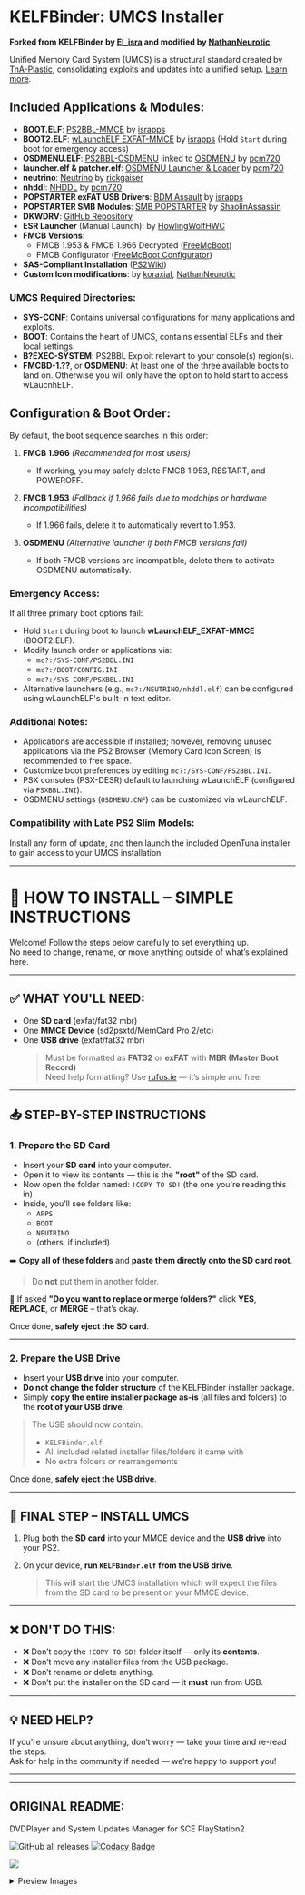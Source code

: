 # KELFBinder: UMCS Installer

**Forked from KELFBinder by [El_isra](https://israpps.github.io/) and modified by [NathanNeurotic](https://github.com/NathanNeurotic)**

Unified Memory Card System (UMCS) is a structural standard created by [TnA-Plastic](https://github.com/TnA-Plastic), consolidating exploits and updates into a unified setup. [Learn more](https://www.psx-place.com/forums/ps2-application-system.279/).

## Included Applications & Modules:
- **BOOT.ELF**: [PS2BBL-MMCE](https://israpps.github.io/PlayStation2-Basic-BootLoader/) by [israpps](https://github.com/israpps)
- **BOOT2.ELF**: [wLaunchELF EXFAT-MMCE](https://israpps.github.io/projects/wlaunchelf-isr) by [israpps](https://github.com/israpps) (Hold `Start` during boot for emergency access)
- **OSDMENU.ELF**: [PS2BBL-OSDMENU](https://github.com/pcm720/PlayStation2-Basic-BootLoader) linked to [OSDMENU](https://github.com/pcm720/osdmenu-launcher) by [pcm720](https://github.com/pcm720)
- **launcher.elf & patcher.elf**: [OSDMENU Launcher & Loader](https://github.com/pcm720/osdmenu-launcher) by [pcm720](https://github.com/pcm720)
- **neutrino**: [Neutrino](https://github.com/rickgaiser/neutrino) by [rickgaiser](https://github.com/rickgaiser)
- **nhddl**: [NHDDL](https://github.com/pcm720/nhddl/releases/tag/nightly) by [pcm720](https://github.com/pcm720)
- **POPSTARTER exFAT USB Drivers**: [BDM Assault](https://github.com/israpps/BDMAssault) by [israpps](https://github.com/israpps)
- **POPSTARTER SMB Modules**: [SMB POPSTARTER](https://bitbucket.org/ShaolinAssassin/popstarter-documentation-stuff/wiki/quickstart-smb) by [ShaolinAssassin](https://github.com/ShaolinAssassin)
- **DKWDRV**: [GitHub Repository](https://github.com/DKWDRV/DKWDRV)
- **ESR Launcher** (Manual Launch): by [HowlingWolfHWC](https://github.com/HowlingWolfHWC)
- **FMCB Versions**:
  - FMCB 1.953 & FMCB 1.966 Decrypted ([FreeMcBoot](https://israpps.github.io/FreeMcBoot-Installer/))
  - FMCB Configurator ([FreeMcBoot Configurator](https://israpps.github.io/FreeMcBoot-Installer/))
- **SAS-Compliant Installation** ([PS2Wiki](https://ps2wiki.github.io/sas-apps-archive/))
- **Custom Icon modifications**: by [koraxial](https://github.com/koraxial), [NathanNeurotic](https://github.com/NathanNeurotic)

### UMCS Required Directories:
- **SYS-CONF**: Contains universal configurations for many applications and exploits.
- **BOOT**: Contains the heart of UMCS, contains essential ELFs and their local settings.
- **B?EXEC-SYSTEM**: PS2BBL Exploit relevant to your console(s) region(s).
- **FMCBD-1.??**, or **OSDMENU**: At least one of the three available boots to land on. Otherwise you will only have the option to hold start to access wLaucnhELF.

## Configuration & Boot Order:
By default, the boot sequence searches in this order:

1. **FMCB 1.966** *(Recommended for most users)*  
   - If working, you may safely delete FMCB 1.953, RESTART, and POWEROFF.

2. **FMCB 1.953** *(Fallback if 1.966 fails due to modchips or hardware incompatibilities)*
   - If 1.966 fails, delete it to automatically revert to 1.953.

3. **OSDMENU** *(Alternative launcher if both FMCB versions fail)*
   - If both FMCB versions are incompatible, delete them to activate OSDMENU automatically.

### Emergency Access:
If all three primary boot options fail:
- Hold `Start` during boot to launch **wLaunchELF_EXFAT-MMCE** (BOOT2.ELF).
- Modify launch order or applications via:
  - `mc?:/SYS-CONF/PS2BBL.INI`
  - `mc?:/BOOT/CONFIG.INI`
  - `mc?:/SYS-CONF/PSXBBL.INI`
- Alternative launchers (e.g., `mc?:/NEUTRINO/nhddl.elf`) can be configured using wLaunchELF's built-in text editor.

### Additional Notes:
- Applications are accessible if installed; however, removing unused applications via the PS2 Browser (Memory Card Icon Screen) is recommended to free space.
- Customize boot preferences by editing `mc?:/SYS-CONF/PS2BBL.INI`.
- PSX consoles (PSX-DESR) default to launching wLaunchELF (configured via `PSXBBL.INI`).
- OSDMENU settings (`OSDMENU.CNF`) can be customized via wLaunchELF.

### Compatibility with Late PS2 Slim Models:
Install any form of update, and then launch the included OpenTuna installer to gain access to your UMCS installation.


---------------------------------------------------------------------
# 📂 HOW TO INSTALL – SIMPLE INSTRUCTIONS

Welcome! Follow the steps below carefully to set everything up.  
No need to change, rename, or move anything outside of what’s explained here.

---

## ✅ WHAT YOU'LL NEED:

- One **SD card** (exfat/fat32 mbr)
- One **MMCE Device** (sd2psxtd/MemCard Pro 2/etc)
- One **USB drive**  (exfat/fat32 mbr)
  > Must be formatted as **FAT32** or **exFAT** with **MBR (Master Boot Record)**  
  > Need help formatting? Use [rufus.ie](https://rufus.ie) — it’s simple and free.

---

## 📥 STEP-BY-STEP INSTRUCTIONS

### 1. Prepare the SD Card

- Insert your **SD card** into your computer.
- Open it to view its contents — this is the **"root"** of the SD card.
- Now open the folder named: `!COPY TO SD!` (the one you're reading this in)
- Inside, you’ll see folders like:
  - `APPS`
  - `BOOT`
  - `NEUTRINO`
  - (others, if included)

➡️ **Copy all of these folders** and **paste them directly onto the SD card root**.  
> Do **not** put them in another folder.

🔁 If asked **"Do you want to replace or merge folders?"** click **YES**, **REPLACE**, or **MERGE** – that’s okay.

Once done, **safely eject the SD card**.

---

### 2. Prepare the USB Drive

- Insert your **USB drive** into your computer.
- **Do not change the folder structure** of the KELFBinder installer package.
- Simply **copy the entire installer package as-is** (all files and folders) to the **root of your USB drive**.

> The USB should now contain:
> - `KELFBinder.elf`
> - All included related installer files/folders it came with
> - No extra folders or rearrangements

Once done, **safely eject the USB drive**.

---

## 🧩 FINAL STEP – INSTALL UMCS

1. Plug both the **SD card** into your MMCE device and the **USB drive** into your PS2.

2. On your device, **run `KELFBinder.elf` from the USB drive**.  
   > This will start the UMCS installation which will expect the files from the SD card to be present on your MMCE device.

---

## ❌ DON'T DO THIS:

- ❌ Don’t copy the `!COPY TO SD!` folder itself — only its **contents**.
- ❌ Don’t move any installer files from the USB package.
- ❌ Don’t rename or delete anything.
- ❌ Don’t put the installer on the SD card — it **must** run from USB.

---

## 💡 NEED HELP?

If you're unsure about anything, don’t worry — take your time and re-read the steps.  
Ask for help in the community if needed — we’re happy to support you!

---

---------------------------------------------------------------------
ORIGINAL README:
---------------------------------------------------------------------
DVDPlayer and System Updates Manager for SCE PlayStation2

![GitHub all releases](https://img.shields.io/github/downloads/israpps/KELFBinder/total)
[![Codacy Badge](https://app.codacy.com/project/badge/Grade/8e886d46292e4d558c1c35a3387bffd5)](https://app.codacy.com/gh/israpps/KELFBinder/dashboard?utm_source=gh&utm_medium=referral&utm_content=&utm_campaign=Badge_grade)

[![](https://img.shields.io/badge/Read%20the-Documentation-0020ff?style=for-the-badge&logo=pencil&labelColor=yellow)](https://israpps.github.io/KELFBinder/)


<details>
  <summary>Preview Images</summary>
  

![IMG1](./img/img1.png)
![IMG2](./img/img2.png)
![IMG3](./img/img3.png)
![IMG4](./img/img4.png)
![IMG5](./img/img5.png)
![IMG6](./img/img6.png)
![IMG7](./img/img7.png)
![IMG8](./img/img8.png)

</details>

